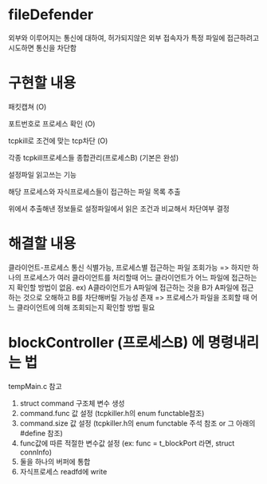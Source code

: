 # fileDefender
외부와 이루어지는 통신에 대하여, 허가되지않은 외부 접속자가 특정 파일에 접근하려고 시도하면 통신을 차단함

# 구현할 내용
패킷캡쳐 (O)

포트번호로 프로세스 확인 (O)

tcpkill로 조건에 맞는 tcp차단 (O)

각종 tcpkill프로세스들 종합관리(프로세스B) (기본은 완성)

설정파일 읽고쓰는 기능

해당 프로세스와 자식프로세스들이 접근하는 파일 목록 추출

위에서 추출해낸 정보들로 설정파일에서 읽은 조건과 비교해서 차단여부 결정

# 해결할 내용
클라이언트-프로세스 통신 식별가능, 프로세스별 접근하는 파일 조회가능
=> 하지만 하나의 프로세스가 여러 클라이언트를 처리할때 어느 클라이언트가 어느 파일에 접근하는지 확인할 방법이 없음.
ex) A클라이언트가 A파일에 접근하는 것을 B가 A파일에 접근하는 것으로 오해하고 B를 차단해버릴 가능성 존재
=> 프로세스가 파일을 조회할 때 어느 클라이언트에 의해 조회되는지 확인할 방법 필요

# blockController (프로세스B) 에 명령내리는 법
tempMain.c 참고
  1. struct command 구조체 변수 생성
  2. command.func 값 설정 (tcpkiller.h의 enum functable참조)
  3. command.size 값 설정 (tcpkiller.h의 enum functable 주석 참조 or 그 아래의 #define 참조)
  4. func값에 따른 적절한 변수값 설정 (ex: func = t_blockPort 라면, struct connInfo)
  5. 둘을 하나의 버퍼에 통합
  6. 자식프로세스 readfd에 write
